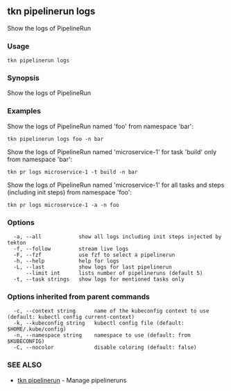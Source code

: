 ## tkn pipelinerun logs

Show the logs of PipelineRun

### Usage

```
tkn pipelinerun logs
```

### Synopsis

Show the logs of PipelineRun

### Examples

Show the logs of PipelineRun named 'foo' from namespace 'bar':

    tkn pipelinerun logs foo -n bar

Show the logs of PipelineRun named 'microservice-1' for task 'build' only from namespace 'bar':

    tkn pr logs microservice-1 -t build -n bar

Show the logs of PipelineRun named 'microservice-1' for all tasks and steps (including init steps) from namespace 'foo':

    tkn pr logs microservice-1 -a -n foo
   

### Options

```
  -a, --all            show all logs including init steps injected by tekton
  -f, --follow         stream live logs
  -F, --fzf            use fzf to select a pipelinerun
  -h, --help           help for logs
  -L, --last           show logs for last pipelinerun
      --limit int      lists number of pipelineruns (default 5)
  -t, --task strings   show logs for mentioned tasks only
```

### Options inherited from parent commands

```
  -c, --context string      name of the kubeconfig context to use (default: kubectl config current-context)
  -k, --kubeconfig string   kubectl config file (default: $HOME/.kube/config)
  -n, --namespace string    namespace to use (default: from $KUBECONFIG)
  -C, --nocolor             disable coloring (default: false)
```

### SEE ALSO

* [tkn pipelinerun](tkn_pipelinerun.md)	 - Manage pipelineruns

